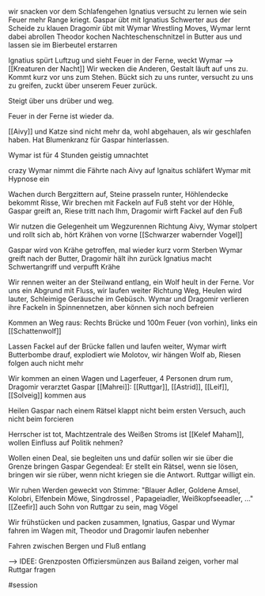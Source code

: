 wir snacken vor dem Schlafengehen
Ignatius versucht zu lernen wie sein Feuer mehr Range kriegt.
Gaspar übt mit Ignatius Schwerter aus der Scheide zu klauen
Dragomir übt mit Wymar Wrestling Moves, Wymar lernt dabei abrollen
Theodor kochen Nachteschenschnitzel in Butter aus und lassen sie im Bierbeutel erstarren

Ignatius spürt Luftzug und sieht Feuer in der Ferne, weckt Wymar --> [[Kreaturen der Nacht]]
Wir wecken die Anderen, Gestalt läuft auf uns zu. Kommt kurz vor uns zum Stehen.
Bückt sich zu uns runter, versucht zu uns zu greifen, zuckt über unserem Feuer zurück.

Steigt über uns drüber und weg.

Feuer in der Ferne ist wieder da. 

[[Aivy]] und Katze sind nicht mehr da, wohl abgehauen, als wir geschlafen haben.
Hat Blumenkranz für Gaspar hinterlassen.

Wymar ist für 4 Stunden geistig umnachtet

crazy Wymar nimmt die Fährte nach Aivy auf
Ignaitus schläfert Wymar mit Hypnose ein

Wachen durch Bergzittern auf, Steine prasseln runter, Höhlendecke bekommt Risse, 
Wir brechen mit Fackeln auf
Fuß steht vor der Höhle, Gaspar greift an, Riese tritt nach Ihm, Dragomir wirft Fackel auf den Fuß

Wir nutzen die Gelegenheit um Wegzurennen Richtung Aivy, Wymar stolpert und rollt sich ab, hört Krähen von vorne [[Schwarzer wabernder Vogel]] 

Gaspar wird von Krähe getroffen, mal wieder kurz vorm Sterben
Wymar greift nach der Butter, Dragomir hält ihn zurück
Ignatius macht Schwertangriff und verpufft Krähe

Wir rennen weiter an der Steilwand entlang, ein Wolf heult in der Ferne. 
Vor uns ein Abgrund mit Fluss, wir laufen weiter Richtung Weg, Heulen wird lauter, Schleimige Geräusche im Gebüsch. Wymar und Dragomir verlieren ihre Fackeln in Spinnennetzen, aber können sich noch befreien

Kommen an Weg raus:
Rechts Brücke und 100m Feuer (von vorhin), links ein [[Schattenwolf]]

Lassen Fackel auf der Brücke fallen und laufen weiter,
Wymar wirft Butterbombe drauf, explodiert wie Molotov, wir hängen Wolf ab, Riesen folgen auch nicht mehr

Wir kommen an einen Wagen und Lagerfeuer, 4 Personen drum rum, Dragomir verarztet Gaspar
[[Mahrei]]: [[Ruttgar]], [[Astrid]], [[Leif]], [[Solveig]] kommen aus

Heilen Gaspar nach einem Rätsel
klappt nicht beim ersten Versuch, auch nicht beim forcieren

Herrscher ist tot, Machtzentrale des Weißen Stroms ist [[Kelef Maham]], wollen Einfluss auf Politik nehmen?

Wollen einen Deal, sie begleiten uns und dafür sollen wir sie über die Grenze bringen
Gaspar Gegendeal: Er stellt ein Rätsel, wenn sie lösen, bringen wir sie rüber, wenn nicht kriegen sie die Antwort. Ruttgar willigt ein.

Wir ruhen
Werden geweckt von Stimme:
"Blauer Adler, Goldene Amsel, Kolobri, Elfenbein Möwe, Singdrossel , Papageiadler, Weißkopfseeadler, ..."
[[Zeefir]] auch Sohn von Ruttgar zu sein, mag Vögel

Wir frühstücken und packen zusammen, Ignatius, Gaspar und Wymar fahren im Wagen mit, Theodor und Dragomir laufen nebenher

Fahren zwischen Bergen und Fluß entlang

--> IDEE: Grenzposten Offiziersmünzen aus Bailand zeigen, vorher mal Ruttgar fragen

#session